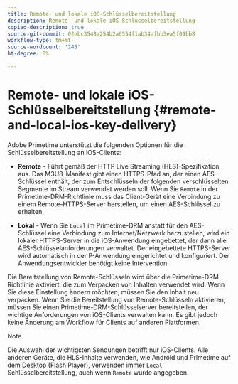 ```yaml
---
title: Remote- und lokale iOS-Schlüsselbereitstellung
description: Remote- und lokale iOS-Schlüsselbereitstellung
copied-description: true
source-git-commit: 02ebc3548a254b2a6554f1ab34afbb3ea5f09bb8
workflow-type: tm+mt
source-wordcount: '245'
ht-degree: 0%

---
```


# Remote- und lokale iOS-Schlüsselbereitstellung {#remote-and-local-ios-key-delivery}

Adobe Primetime unterstützt die folgenden Optionen für die Schlüsselbereitstellung an iOS-Clients:

* **Remote** - Führt gemäß der HTTP Live Streaming (HLS)-Spezifikation aus. Das M3U8-Manifest gibt einen HTTPS-Pfad an, der einen AES-Schlüssel enthält, der zum Entschlüsseln der folgenden verschlüsselten Segmente im Stream verwendet werden soll. Wenn Sie `Remote` in der Primetime-DRM-Richtlinie muss das Client-Gerät eine Verbindung zu einem Remote-HTTPS-Server herstellen, um einen AES-Schlüssel zu erhalten.

* **Lokal** - Wenn Sie `Local` im Primetime-DRM anstatt für den AES-Schlüssel eine Verbindung zum Internet/Netzwerk herzustellen, wird ein lokaler HTTPS-Server in die iOS-Anwendung eingebettet, der dann alle AES-Schlüsselanforderungen verwaltet. Der eingebettete HTTPS-Server wird automatisch in der P-Anwendung eingerichtet und konfiguriert. Der Anwendungsentwickler benötigt keine Intervention.

Die Bereitstellung von Remote-Schlüsseln wird über die Primetime-DRM-Richtlinie aktiviert, die zum Verpacken von Inhalten verwendet wird. Wenn Sie diese Einstellung ändern möchten, müssen Sie den Inhalt neu verpacken. Wenn Sie die Bereitstellung von Remote-Schlüsseln aktivieren, müssen Sie einen Primetime-DRM-Schlüsselserver bereitstellen, der wichtige Anforderungen von iOS-Clients verwalten kann. Es gibt jedoch keine Änderung am Workflow für Clients auf anderen Plattformen.

>[!NOTE]
>
>Die Auswahl der wichtigsten Sendungen betrifft nur iOS-Clients. Alle anderen Geräte, die HLS-Inhalte verwenden, wie Android und Primetime auf dem Desktop (Flash Player), verwenden immer `Local` Schlüsselbereitstellung, auch wenn `Remote` wurde angegeben.

